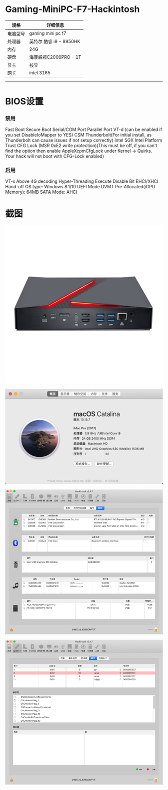 # Gaming-MiniPC-F7-Hackintosh

|  规格   | 详细信息  |
|  ----  | ----  |
| 电脑型号  | gaming mini pc f7 |
| 处理器  | 英特尔 酷睿 i9 - 8950HK |
| 内存  | 24G |
| 硬盘  | 海康威视C2000PRO - 1T |
| 显卡  | 核显 |
| 网卡  | intel 3165 |

---

# BIOS设置

### 禁用
Fast Boot
Secure Boot
Serial/COM Port
Parallel Port
VT-d (can be enabled if you set DisableIoMapper to YES)
CSM
Thunderbolt(For initial install, as Thunderbolt can cause issues if not setup correctly)
Intel SGX
Intel Platform Trust
CFG Lock (MSR 0xE2 write protection)(This must be off, if you can't find the option then enable AppleXcpmCfgLock under Kernel -> Quirks. Your hack will not boot with CFG-Lock enabled)

### 启用
VT-x
Above 4G decoding
Hyper-Threading
Execute Disable Bit
EHCI/XHCI Hand-off
OS type: Windows 8.1/10 UEFI Mode
DVMT Pre-Allocated(iGPU Memory): 64MB
SATA Mode: AHCI

# 截图

![Screenshot](Screenshot/cc554687-0792-4717-ab7a-4ed10c745635.jpg)

![Screenshot](Screenshot/1.png)

![Screenshot](Screenshot/2.png)

![Screenshot](Screenshot/3.png)
